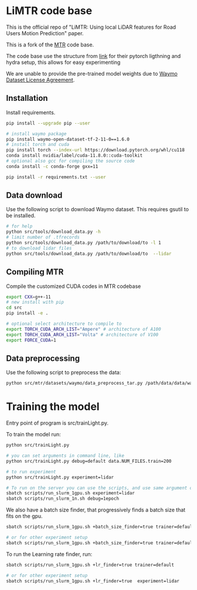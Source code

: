 # LiMTR code base

This is the official repo of "LiMTR: Using local LiDAR features for Road Users Motion Prediction" paper.

This is a fork of the [MTR](https://github.com/sshaoshuai/MTR) code base.

The code base use the structure from [link](https://github.com/ashleve/lightning-hydra-template) for their pytorch ligthning and hydra setup, this allows for easy experimenting

We are unable to provide the pre-trained model weights due to [Waymo Dataset License Agreement](https://waymo.com/open/terms/). 

## Installation

Install requirements.

```bash
pip install --upgrade pip --user

# install waymo package
pip install waymo-open-dataset-tf-2-11-0==1.6.0
# install torch and cuda
pip install torch --index-url https://download.pytorch.org/whl/cu118
conda install nvidia/label/cuda-11.8.0::cuda-toolkit
# optional also gcc for compiling the source code
conda install -c conda-forge gxx=11

pip install -r requirements.txt --user
```

## Data download

Use the following script to download Waymo dataset.
This requires gsutil to be installed.

```bash
# for help
python src/tools/download_data.py -h
# limit number of .tfrecords
python src/tools/download_data.py /path/to/download/to -l 1
# to download lidar files
python src/tools/download_data.py /path/to/download/to  --lidar
```

## Compiling MTR

Compile the customized CUDA codes in MTR codebase

```bash
export CXX=g++-11
# new install with pip
cd src
pip install -e .

# optional select architecture to compile to
export TORCH_CUDA_ARCH_LIST="Ampere" # architecture of A100
export TORCH_CUDA_ARCH_LIST="Volta" # architecture of V100
export FORCE_CUDA=1
```

## Data preprocessing

Use the following script to preprocess the data:

```bash
python src/mtr/datasets/waymo/data_preprocess_tar.py /path/data/data/waymo/scenario/  /path/data/data/waymo  -l 1 -n 18
```

# Training the model

Entry point of program is src/trainLight.py.

To train the model run:

```bash
python src/trainLight.py

# you can set arguments in command line, like
python src/trainLight.py debug=default data.NUM_FILES.train=200

# to run experiment
python src/trainLight.py experiment=lidar

# To run on the server you can use the scripts, and use same argument option
sbatch scripts/run_slurm_1gpu.sh experiment=lidar
sbatch scripts/run_slurm_1n.sh debug=1epoch
```

We also have a batch size finder, that progressively finds a batch size that fits on the gpu.

```bash
sbatch scripts/run_slurm_1gpu.sh +batch_size_finder=true trainer=default

# or for other experiment setup
sbatch scripts/run_slurm_1gpu.sh +batch_size_finder=true trainer=default experiment=lidar

```

To run the Learning rate finder, run:

```bash
sbatch scripts/run_slurm_1gpu.sh +lr_finder=true trainer=default

# or for other experiment setup
sbatch scripts/run_slurm_1gpu.sh +lr_finder=true  experiment=lidar
```


